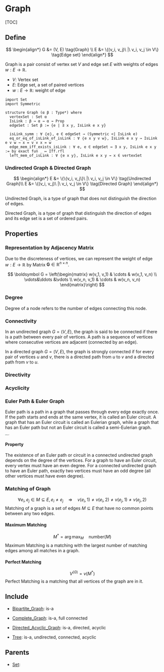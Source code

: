 # Graph

[TOC]

## Define

$$
\begin{align*}
G &= (V, E)  \tag{Graph} \\
E &= \{(v_i, v_j)\ |\ v_i, v_j \in V\}  \tag{Edge set}
\end{align*}
$$

Graph is a pair consist of vertex set $V$ and edge set $E$ with weights of edges $w: E \to \mathbb R$.

- $V$: Vertex set
- $E$: Edge set, a set of paired vertices
- $w: E \to \mathbb R$: weight of edge

```lean
import Set
import Symmetric

structure Graph (α β : Type*) where
  vertexSet : Set α
  IsLink : β → α → α → Prop
  edgeSet : Set β := {e | ∃ x y, IsLink e x y}
  
  isLink_symm : ∀ ⦃e⦄, e ∈ edgeSet → (Symmetric <| IsLink e)
  eq_or_eq_of_isLink_of_isLink : ∀ ⦃e x y v w⦄, IsLink e x y → IsLink e v w → x = v ∨ x = w
  edge_mem_iff_exists_isLink : ∀ e, e ∈ edgeSet ↔ ∃ x y, IsLink e x y := by exact fun _ ↦ Iff.rfl
  left_mem_of_isLink : ∀ ⦃e x y⦄, IsLink e x y → x ∈ vertexSet
```

### Undirected Graph & Directed Graph

$$
\begin{align*}
E &= \{\{v_i, v_j\}\ |\ v_i, v_j \in V\}  \tag{Undirected Graph}\\
E &= \{(v_i, v_j)\ |\ v_i, v_j \in V\}  \tag{Directed Graph}
\end{align*}
$$

Undirected Graph, is a type of graph that does not distinguish the direction of edges.

Directed Graph, is a type of graph that distinguish the direction of edges and its edge set is a set of ordered pairs.

## Properties

### Representation by Adjacency Matrix
Due to the discreteness of vertices, we can represent the weight of edge $w: E \to \mathbb R$ by Matrix $\boldsymbol G \in \mathbb R^{n \times n}$.

$$
\boldsymbol G = \left(\begin{matrix} w(v_1, v_1) & \cdots & w(v_1, v_n) \\ \vdots&\ddots &\vdots \\ w(v_n, v_1) & \cdots & w(v_n, v_n) \end{matrix}\right)
$$


### Degree
Degree of a node refers to the number of edges connecting this node. 

### Connectivity

In an undirected graph $G=(V, E)$, the graph is said to be connected if there is a path between every pair of vertices. A path is a sequence of vertices where consecutive vertices are adjacent (connected by an edge).

In a directed graph $G=(V, E)$, the graph is strongly connected if for every pair of vertices $u$ and $v$, there is a directed path from $u$ to $v$ and a directed path from $v$ to $u$.

### Directivity

### Acyclicity

### Euler Path & Euler Graph

Euler path is a path in a graph that passes through every edge exactly once. If the path starts and ends at the same vertex, it is called an Euler circuit. A graph that has an Euler circuit is called an Eulerian graph, while a graph that has an Euler path but not an Euler circuit is called a semi-Eulerian graph. 

<img src="./assets/48727417-28c3d500-ec58-11e8-9715-33b168a50b7c.png" alt="theory1" style="zoom:20%;" />

#### Property
The existence of an Euler path or circuit in a connected undirected graph depends on the degree of the vertices. For a graph to have an Euler circuit, every vertex must have an even degree. For a connected undirected graph to have an Euler path, exactly two vertices must have an odd degree (all other vertices must have even degree).


### Matching of Graph

$$
\forall e_i, e_j \in M \subseteq E, e_i \neq e_j \quad\Rightarrow\quad v(e_i, 1) \neq v(e_i, 2) \neq v(e_j, 1) \neq v(e_j, 2)  \tag{Matching}
$$
Matching of a graph is a set of edges $M \subseteq E$ that have no common points between any two edges.

#### Maximum Matching

$$
M^* = \arg\max_{M} \quad \text{number}(M) \tag{Maximum Matching}
$$
Maximum Matching is a matching with the largest number of matching edges among all matches in a graph.

#### Perfect Matching

$$
V^{(G)} = v(M^*)
$$
Perfect Matching is a matching that all vertices of the graph are in it.

## Include

- [Bipartite_Graph](./Bipartite_Graph.md): is-a

- [Complete_Graph](./Complete_Graph.md): is-a, full connected

- [Directed_Acyclic_Graph](./Directed_Acyclic_Graph.md): is-a, directed, acyclic

- [Tree](./Tree.md): is-a, undirected, connected, acyclic

## Parents

- [Set](./Set.md): 

